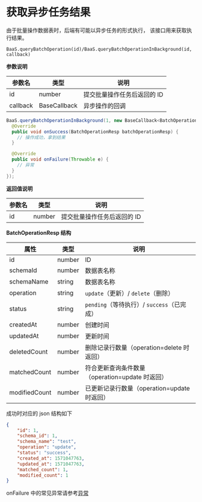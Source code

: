 # 获取异步任务结果

由于批量操作数据表时，后端有可能以异步任务的形式执行，
该接口用来获取执行结果。

`BaaS.queryBatchOperation(id)/BaaS.queryBatchOperationInBackground(id, callback)`

**参数说明**

| 参数名   | 类型   | 说明     |
|----------|--------|----------|
| id | number | 提交批量操作任务后返回的 ID |
| callback | BaseCallback | 异步操作的回调 |


```java
BaaS.queryBatchOperationInBackground(1, new BaseCallback<BatchOperationResp>() {
  @Override
  public void onSuccess(BatchOperationResp batchOperationResp) {
    // 操作成功，拿到结果
  }

  @Override
  public void onFailure(Throwable e) {
    // 异常
  }
});
```

**返回值说明**

| 参数名   | 类型   | 说明     |
|----------|--------|----------|
| id | number | 提交批量操作任务后返回的 ID |

**BatchOperationResp 结构**

| 属性   | 类型   | 说明     |
|----------|--------|----------|
| id | number | ID |
| schemaId | number | 数据表名称 |
| schemaName | string | 数据表名称 |
| operation | string | `update`（更新）/ `delete`（删除） |
| status | string | `pending`（等待执行）/ `success`（已完成） |
| createdAt | number | 创建时间 |
| updatedAt | number | 更新时间 |
| deletedCount | number | 删除记录行数量（operation=delete 时返回） |
| matchedCount | number | 符合更新查询条件数量（operation=update 时返回） |
| modifiedCount | number | 已更新记录行数量（operation=update 时返回） |

成功时对应的 json 结构如下

```json
{
    "id": 1,
    "schema_id": 1,
    "schema_name": "test",
    "operation": "update",
    "status": "success",
    "created_at": 1571047763,
    "updated_at": 1571047763,
    "matched_count": 1,
    "modified_count": 1
}
```

onFailure 中的常见异常请参考[异常](/android-sdk/error-code.md)